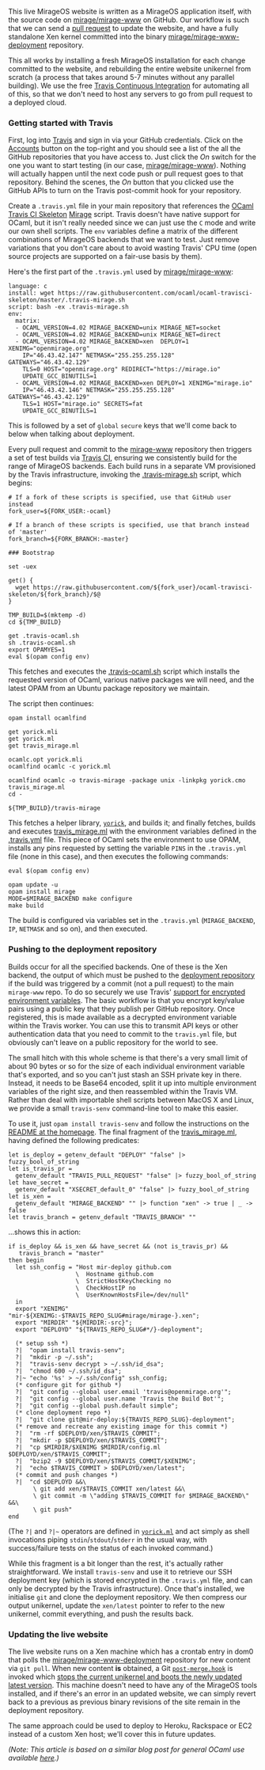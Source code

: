 This live MirageOS website is written as a MirageOS application itself, with the
source code on [mirage/mirage-www](https://github.com/mirage/mirage-www) on
GitHub. Our workflow is such that we can send a
[pull request](https://github.com/mirage/mirage-www/pulls?direction=desc&page=1&sort=created&state=closed)
to update the website, and have a fully standalone Xen kernel committed into the
binary
[mirage/mirage-www-deployment](https://github.com/mirage/mirage-www-deployment)
repository.

This all works by installing a fresh MirageOS installation for each change
committed to the website, and rebuilding the entire website unikernel from scratch
(a process that takes around 5-7 minutes without any parallel building). We use
the free [Travis Continuous Integration](http://travis-ci.org) for automating
all of this, so that we don't need to host any servers to go from pull request
to a deployed cloud.

### Getting started with Travis

First, log into [Travis](http://travis-ci.com) and sign in via your GitHub
credentials. Click on the [Accounts](https://travis-ci.org/profile) button on
the top-right and you should see a list of the all the GitHub repositories that
you have access to. Just click the _On_ switch for the one you want to start
testing (in our case,
[mirage/mirage-www](https://github.com/mirage/mirage-www)). Nothing will
actually happen until the next code push or pull request goes to that
repository. Behind the scenes, the _On_ button that you clicked use the GitHub
APIs to turn on the Travis post-commit hook for your repository.

Create a `.travis.yml` file in your main repository that references the
[OCaml Travis CI Skeleton](https://github.com/ocaml/ocaml-travisci-skeleton)
[Mirage](https://github.com/ocaml/ocaml-travisci-skeleton/blob/master/.travis-mirage.sh)
script. Travis doesn't have native support for OCaml, but it isn't really needed
since we can just use the `C` mode and write our own shell scripts. The `env`
variables define a matrix of the different combinations of MirageOS backends
that we want to test. Just remove variations that you don't care about to avoid
wasting Travis' CPU time (open source projects are supported on a fair-use basis
by them).

Here's the first part of the `.travis.yml` used by
[mirage/mirage-www](https://github.com/mirage/mirage-www):

```
language: c
install: wget https://raw.githubusercontent.com/ocaml/ocaml-travisci-skeleton/master/.travis-mirage.sh
script: bash -ex .travis-mirage.sh
env:
  matrix:
  - OCAML_VERSION=4.02 MIRAGE_BACKEND=unix MIRAGE_NET=socket
  - OCAML_VERSION=4.02 MIRAGE_BACKEND=unix MIRAGE_NET=direct
  - OCAML_VERSION=4.02 MIRAGE_BACKEND=xen  DEPLOY=1 XENIMG="openmirage.org"
    IP="46.43.42.147" NETMASK="255.255.255.128" GATEWAYS="46.43.42.129"
    TLS=0 HOST="openmirage.org" REDIRECT="https://mirage.io"
    UPDATE_GCC_BINUTILS=1
  - OCAML_VERSION=4.02 MIRAGE_BACKEND=xen DEPLOY=1 XENIMG="mirage.io"
    IP="46.43.42.146" NETMASK="255.255.255.128" GATEWAYS="46.43.42.129"
    TLS=1 HOST="mirage.io" SECRETS=fat
    UPDATE_GCC_BINUTILS=1
```

This is followed by a set of `global` `secure` keys that we'll come back to
below when talking about deployment.

Every pull request and commit to the
[mirage-www](https://github.com/mirage/mirage-www) repository then triggers a
set of test builds via [Travis CI](https://travis-ci.org/), ensuring we
consistently build for the range of MirageOS backends. Each build runs in a
separate VM provisioned by the Travis infrastructure, invoking the
[.travis-mirage.sh](https://github.com/ocaml/ocaml-travisci-skeleton/blob/master/.travis-mirage.sh)
script, which begins:

```
# If a fork of these scripts is specified, use that GitHub user instead
fork_user=${FORK_USER:-ocaml}

# If a branch of these scripts is specified, use that branch instead of 'master'
fork_branch=${FORK_BRANCH:-master}

### Bootstrap

set -uex

get() {
  wget https://raw.githubusercontent.com/${fork_user}/ocaml-travisci-skeleton/${fork_branch}/$@
}

TMP_BUILD=$(mktemp -d)
cd ${TMP_BUILD}

get .travis-ocaml.sh
sh .travis-ocaml.sh
export OPAMYES=1
eval $(opam config env)
```

This fetches and executes the
[.travis-ocaml.sh](https://github.com/ocaml/ocaml-travisci-skeleton/blob/master/.travis-ocaml.sh)
script which installs the requested version of OCaml, various native packages we
will need, and the latest OPAM from an Ubuntu package repository we maintain.

The script then continues:

```
opam install ocamlfind

get yorick.mli
get yorick.ml
get travis_mirage.ml

ocamlc.opt yorick.mli
ocamlfind ocamlc -c yorick.ml

ocamlfind ocamlc -o travis-mirage -package unix -linkpkg yorick.cmo travis_mirage.ml
cd -

${TMP_BUILD}/travis-mirage
```

This fetches a helper library,
[`yorick`](https://github.com/ocaml/ocaml-travisci-skeleton/blob/master/yorick.mli),
and builds it; and finally fetches, builds and executes
[travis_mirage.ml](https://github.com/ocaml/ocaml-travisci-skeleton/blob/master/travis_mirage.ml)
with the environment variables defined in the
[.travis.yml](https://github.com/mirage/mirage-www/.travis.yml) file. This piece
of OCaml sets the environment to use OPAM, installs any pins requested by
setting the variable `PINS` in the `.travis.yml` file (none in this case), and
then executes the following commands:

```
eval $(opam config env)

opam update -u
opam install mirage
MODE=$MIRAGE_BACKEND make configure
make build
```

The build is configured via variables set in the `.travis.yml`
(`MIRAGE_BACKEND`, `IP`, `NETMASK` and so on), and then executed.

### Pushing to the deployment repository

Builds occur for all the specified backends. One of these is the Xen backend,
the output of which must be pushed to the
[deployment repository](https://github.com/mirage/mirage-www-deployment) if the
build was triggered by a commit (not a pull request) to the main `mirage-www`
repo. To do so securely we use Travis'
[support for encrypted environment variables](http://about.travis-ci.org/docs/user/encryption-keys/).
The basic workflow is that you encrypt key/value pairs using a public key that
they publish per GitHub repository. Once registered, this is made available as a
decrypted environment variable within the Travis worker. You can use this to
transmit API keys or other authentication data that you need to commit to the
`travis.yml` file, but obviously can't leave on a public repository for the
world to see.

The small hitch with this whole scheme is that there's a very small limit
of about 90 bytes or so for the size of each individual environment variable
that's exported, and so you can't just stash an SSH private key in there.
Instead, it needs to be Base64 encoded, split it up into multiple environment
variables of the right size, and then reassembled within the Travis VM.  Rather
than deal with importable shell scripts between MacOS X and Linux, we provide
a small `travis-senv` command-line tool to make this easier.

To use it, just `opam install travis-senv` and follow the instructions on the
[README at the homepage](https://github.com/avsm/travis-senv). The final
fragment of the
[travis_mirage.ml](https://github.com/mirage/mirage-www/blob/master/travis_mirage.ml),
having defined the following predicates:

```
let is_deploy = getenv_default "DEPLOY" "false" |> fuzzy_bool_of_string
let is_travis_pr =
  getenv_default "TRAVIS_PULL_REQUEST" "false" |> fuzzy_bool_of_string
let have_secret =
  getenv_default "XSECRET_default_0" "false" |> fuzzy_bool_of_string
let is_xen =
  getenv_default "MIRAGE_BACKEND" "" |> function "xen" -> true | _ -> false
let travis_branch = getenv_default "TRAVIS_BRANCH" ""
```

...shows this in action:

```
if is_deploy && is_xen && have_secret && (not is_travis_pr) &&
   travis_branch = "master"
then begin
  let ssh_config = "Host mir-deploy github.com
                   \  Hostname github.com
                   \  StrictHostKeyChecking no
                   \  CheckHostIP no
                   \  UserKnownHostsFile=/dev/null"
  in
  export "XENIMG" "mir-${XENIMG:-$TRAVIS_REPO_SLUG#mirage/mirage-}.xen";
  export "MIRDIR" "${MIRDIR:-src}";
  export "DEPLOYD" "${TRAVIS_REPO_SLUG#*/}-deployment";

  (* setup ssh *)
  ?|  "opam install travis-senv";
  ?|  "mkdir -p ~/.ssh";
  ?|  "travis-senv decrypt > ~/.ssh/id_dsa";
  ?|  "chmod 600 ~/.ssh/id_dsa";
  ?|~ "echo '%s' > ~/.ssh/config" ssh_config;
  (* configure git for github *)
  ?|  "git config --global user.email 'travis@openmirage.org'";
  ?|  "git config --global user.name 'Travis the Build Bot'";
  ?|  "git config --global push.default simple";
  (* clone deployment repo *)
  ?|  "git clone git@mir-deploy:${TRAVIS_REPO_SLUG}-deployment";
  (* remove and recreate any existing image for this commit *)
  ?|  "rm -rf $DEPLOYD/xen/$TRAVIS_COMMIT";
  ?|  "mkdir -p $DEPLOYD/xen/$TRAVIS_COMMIT";
  ?|  "cp $MIRDIR/$XENIMG $MIRDIR/config.ml $DEPLOYD/xen/$TRAVIS_COMMIT";
  ?|  "bzip2 -9 $DEPLOYD/xen/$TRAVIS_COMMIT/$XENIMG";
  ?|  "echo $TRAVIS_COMMIT > $DEPLOYD/xen/latest";
  (* commit and push changes *)
  ?|  "cd $DEPLOYD &&\
       \ git add xen/$TRAVIS_COMMIT xen/latest &&\
       \ git commit -m \"adding $TRAVIS_COMMIT for $MIRAGE_BACKEND\" &&\
       \ git push"
end
```

(The `?|` and `?|~` operators are defined in [`yorick.ml`](https://github.com/ocaml/ocaml-travisci-skeleton/blob/master/yorick.ml) and act simply as shell
invocations piping `stdin`/`stdout`/`stderr` in the usual way, with
success/failure tests on the status of each invoked command.)

While this fragment is a bit longer than the rest, it's actually rather
straightforward. We install `travis-senv` and use it to retrieve our SSH
deployment key (which is stored encrypted in the `.travis.yml` file, and can
only be decrypted by the Travis infrastructure). Once that's installed, we
initialise `git` and clone the deployment repository. We then compress our
output unikernel, update the `xen/latest` pointer to refer to the new unikernel,
commit everything, and push the results back.

### Updating the live website

The live website runs on a Xen machine which has a crontab entry in dom0 that
polls the
[mirage/mirage-www-deployment](http://github.com/mirage/mirage-www-deployment)
repository for new content via `git pull`. When new content __is__ obtained, a
Git [`post-merge.hook`](http://git-scm.com/docs/githooks#_post_merge) is invoked
which
[stops the current unikernel and boots the newly updated latest version](https://github.com/mirage/mirage-www-deployment/blob/master/scripts/post-merge.hook).
This machine doesn't need to have any of the MirageOS tools installed, and if
there's an error in an updated website, we can simply revert back to a previous
as previous binary revisions of the site remain in the deployment repository.

The same approach could be used to deploy to Heroku, Rackspace or EC2 instead of
a custom Xen host; we'll cover this in future updates.

*(Note: This article is based on a similar blog post for general OCaml use
 available
 [here](http://anil.recoil.org/2013/10/06/travis-secure-ssh-integration.html).)*

